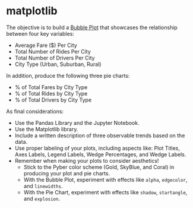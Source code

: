 # matplotlib

The objective is to build a [Bubble Plot](https://en.wikipedia.org/wiki/Bubble_chart) that showcases the relationship between four key variables:

* Average Fare ($) Per City
* Total Number of Rides Per City
* Total Number of Drivers Per City
* City Type (Urban, Suburban, Rural)

In addition, produce the following three pie charts:

* % of Total Fares by City Type
* % of Total Rides by City Type
* % of Total Drivers by City Type

As final considerations:

* Use the Pandas Library and the Jupyter Notebook.
* Use the Matplotlib library.
* Include a written description of three observable trends based on the data.
* Use proper labeling of your plots, including aspects like: Plot Titles, Axes Labels, Legend Labels, Wedge Percentages, and Wedge Labels.
* Remember when making your plots to consider aesthetics!
  * Stick to the Pyber color scheme (Gold, SkyBlue, and Coral) in producing your plot and pie charts.
  * With the Bubble Plot, experiment with effects like `alpha`, `edgecolor`, and `linewidths`.
  * With the Pie Chart, experiment with effects like `shadow`, `startangle`, and `explosion`.
